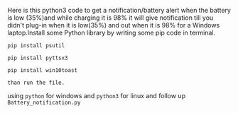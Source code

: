 Here is this python3 code to get a notification/battery alert when the battery is low (35%)and while charging it is 98% it will give notification till you didn't plug-in when it is low(35%) and out when it is 98% for a Windows laptop.Install some Python library by writing some pip code in terminal.

```
pip install psutil

pip install pyttsx3

pip install win10toast

than run the file.
```
using ```python``` for windows and ```python3``` for linux and follow up ```Battery_notification.py```
